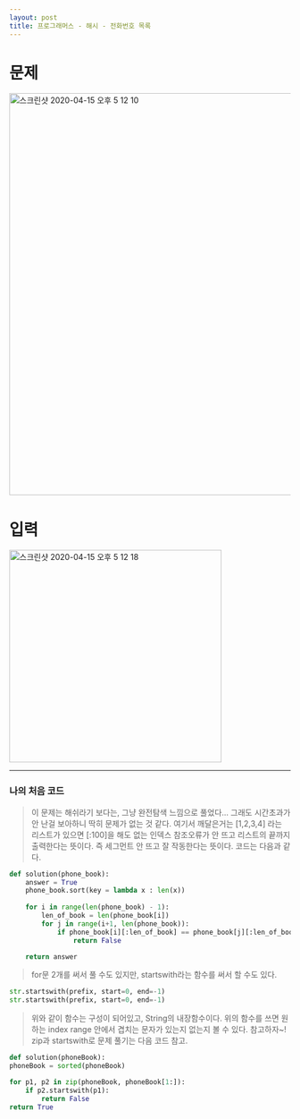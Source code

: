 ```yaml
---
layout: post
title: 프로그래머스 - 해시 - 전화번호 목록
---
```


# 문제

<img width="719" alt="스크린샷 2020-04-15 오후 5 12 10" src="https://user-images.githubusercontent.com/37113547/79314120-4fb13400-7f3c-11ea-9956-6658ab93dadd.png">

# 입력
<img width="380" alt="스크린샷 2020-04-15 오후 5 12 18" src="https://user-images.githubusercontent.com/37113547/79314138-52ac2480-7f3c-11ea-9ee5-9e134291fa68.png">


-----
### 나의 처음 코드
>  이 문제는 해쉬라기 보다는, 그냥 완전탐색 느낌으로 풀었다... 그래도 시간초과가 안 난걸 보아하니 딱히 문제가 없는 것 같다. 여기서 깨달은거는 [1,2,3,4] 라는 리스트가 있으면 [:100]을 해도 없는 인덱스 참조오류가 안 뜨고 리스트의 끝까지 출력한다는 뜻이다. 즉 세그먼트 안 뜨고 잘 작동한다는 뜻이다. 코드는 다음과 같다.

~~~python
def solution(phone_book):
    answer = True
    phone_book.sort(key = lambda x : len(x))
    
    for i in range(len(phone_book) - 1):
        len_of_book = len(phone_book[i])
        for j in range(i+1, len(phone_book)):
            if phone_book[i][:len_of_book] == phone_book[j][:len_of_book]:
                return False

    return answer
~~~

> for문 2개를 써서 풀 수도 있지만, startswith라는 함수를 써서 할 수도 있다.  
~~~python
str.startswith(prefix, start=0, end=-1)
str.startswith(prefix, start=0, end=-1)
~~~  
> 위와 같이 함수는 구성이 되어있고, String의 내장함수이다. 위의 함수를 쓰면 원하는 index range 안에서 겹치는 문자가 있는지 없는지 볼 수 있다. 참고하자~! zip과 startswith로 문제 풀기는 다음 코드 참고.  
~~~python
def solution(phoneBook):
phoneBook = sorted(phoneBook)

for p1, p2 in zip(phoneBook, phoneBook[1:]):
    if p2.startswith(p1):
        return False
return True
~~~
